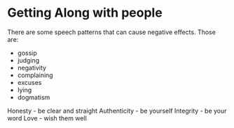 # Getting Along with people

There are some speech patterns that can cause negative effects. Those are:

* gossip
* judging
* negativity
* complaining
* excuses
* lying
* dogmatism

Honesty - be clear and straight
Authenticity - be yourself
Integrity - be your word
Love - wish them well